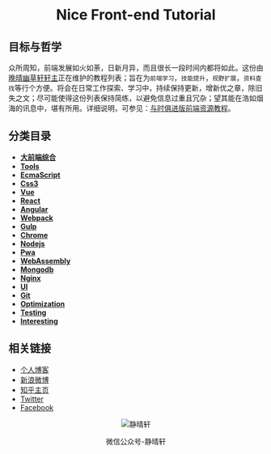 <h1 align="center">Nice Front-end Tutorial</h1>


## 目标与哲学

众所周知，前端发展如火如荼，日新月异，而且很长一段时间内都将如此。这份由[晚晴幽草轩轩主](https://jeffjade.com)正在维护的教程列表；旨在为`前端学习`，`技能提升`，`视野扩展`，`资料查找`等行个方便。将会在日常工作探索、学习中，持续保持更新，增新优之章，除旧失之文；尽可能使得这份列表保持简练，以避免信息过重且冗杂；望其能在浩如烟海的讯息中，堪有所用。详细说明，可参见：[与时俱进版前端资源教程](https://www.jeffjade.com/2017/09/28/127-nice-front-end-tutorial/)。

## 分类目录

- [**大前端综合**](https://github.com/nicejade/nice-front-end-tutorial/blob/master/tutorial/front-end-tutorial.md)
- [**Tools**](https://github.com/nicejade/nice-front-end-tutorial/blob/master/tutorial/tools-tutorial.md)
- [**EcmaScript**](https://github.com/nicejade/nice-front-end-tutorial/blob/master/tutorial/ecmascript-tutorial.md)
- [**Css3**](https://github.com/nicejade/nice-front-end-tutorial/blob/master/tutorial/css3-tutorial.md)
- [**Vue**](https://github.com/nicejade/nice-front-end-tutorial/blob/master/tutorial/vue-tutorial.md)
- [**React**](https://github.com/nicejade/nice-front-end-tutorial/blob/master/tutorial/react-tutorial.md)
- [**Angular**](https://github.com/nicejade/nice-front-end-tutorial/blob/master/tutorial/angular-tutorial.md)
- [**Webpack**](https://github.com/nicejade/nice-front-end-tutorial/blob/master/tutorial/webpack-tutorial.md)
- [**Gulp**](https://github.com/nicejade/nice-front-end-tutorial/blob/master/tutorial/gulp-tutorial.md)
- [**Chrome**](https://github.com/nicejade/nice-front-end-tutorial/blob/master/tutorial/chrome-tutorial.md)
- [**Nodejs**](https://github.com/nicejade/nice-front-end-tutorial/blob/master/tutorial/nodejs-tutorial.md)
- [**Pwa**](https://github.com/nicejade/nice-front-end-tutorial/blob/master/tutorial/pwa-tutorial.md)
- [**WebAssembly**](https://github.com/nicejade/nice-front-end-tutorial/blob/master/tutorial/webAssembly.md)
- [**Mongodb**](https://github.com/nicejade/nice-front-end-tutorial/blob/master/tutorial/mongodb-tutorial.md)
- [**Nginx**](https://github.com/nicejade/nice-front-end-tutorial/blob/master/tutorial/nginx-tutorial.md)
- [**UI**](https://github.com/nicejade/nice-front-end-tutorial/blob/master/tutorial/ui-tutorial.md)
- [**Git**](https://github.com/nicejade/nice-front-end-tutorial/blob/master/tutorial/git-tutorial.md)
- [**Optimization**](https://github.com/nicejade/nice-front-end-tutorial/blob/master/tutorial/optimization-tutorial.md)
- [**Testing**](https://github.com/nicejade/nice-front-end-tutorial/blob/master/tutorial/testing-tutorial.md)
- [**Interesting**](https://github.com/nicejade/nice-front-end-tutorial/blob/master/tutorial/interesting-tutorial.md)

## 相关链接

- [个人博客](https://jeffjade.com/Links)
- [新浪微博](http://weibo.com/jeffjade)
- [知乎主页](https://www.zhihu.com/people/yang-qiong-pu/)
- [Twitter](https://twitter.com/jeffjade2)
- [Facebook](https://www.facebook.com/yang.gang.jade)

<div align="center"><img src="https://raw.githubusercontent.com/nicejade/nice-front-end-tutorial/master/assets/images/静晴轩.jpg" alt="静晴轩"><p>微信公众号-静晴轩</p></div>
